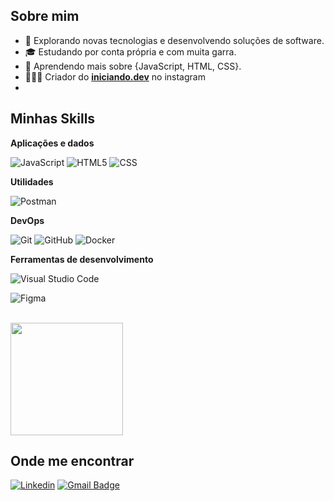 <!--![](https://komarev.com/ghpvc/?username=jefersonbraine&color=006bed)-->

## Sobre mim

- 🤔 Explorando novas tecnologias e desenvolvendo soluções de software.
- 🎓 Estudando por conta própria e com muita garra.
- 🌱 Aprendendo mais sobre {JavaScript, HTML, CSS}.
- 👨🏻‍💻 Criador do [**iniciando.dev**](https://www.instagram.com/iniciando.dev/) no instagram
- <!--- 💼 Trabalhando como {stack em que você trabalhar} na {empresa}.-->

## Minhas Skills

**Aplicações e dados**


![JavaScript](https://img.shields.io/badge/-JavaScript-333333?style=flat&logo=javascript)
![HTML5](https://img.shields.io/badge/-HTML5-333333?style=flat&logo=HTML5)
![CSS](https://img.shields.io/badge/-CSS-333333?style=flat&logo=CSS3&logoColor=1572B6)
<!--//![Flutter](https://img.shields.io/badge/-Flutter-333333?style=flat&logo=Flutter)
//![C++](https://img.shields.io/badge/-C++-333333?style=flat&logo=C%2B%2B&logoColor=00599C)
//![Java](https://img.shields.io/badge/-Java-333333?style=flat&logo=Java&logoColor=007396)
//![React](https://img.shields.io/badge/-React-333333?style=flat&logo=react)
//![React Native](https://img.shields.io/badge/-React%20Native-333333?style=flat&logo=react)
//![Jest](https://img.shields.io/badge/-Jest-333333?style=flat&logo=jest)
//![MySQL](https://img.shields.io/badge/-MySQL-333333?style=flat&logo=mysql)-->

**Utilidades**

<!--//![Insomnia](https://img.shields.io/badge/-Insomnia-333333?style=flat&logo=insomnia)-->
![Postman](https://img.shields.io/badge/-Postman-333333?style=flat&logo=postman)

**DevOps**

![Git](https://img.shields.io/badge/-Git-333333?style=flat&logo=git)
![GitHub](https://img.shields.io/badge/-GitHub-333333?style=flat&logo=github)
![Docker](https://img.shields.io/badge/-Docker-333333?style=flat&logo=docker)
<!--//![Bitbucket](https://img.shields.io/badge/-Bitbucket-333333?style=flat&logo=bitbucket)
//![Travis](https://img.shields.io/badge/-Travis-333333?style=flat&logo=travis)-->

**Ferramentas de desenvolvimento**

![Visual Studio Code](https://img.shields.io/badge/-Visual%20Studio%20Code-333333?style=flat&logo=visual-studio-code&logoColor=007ACC)
<!--//![Eclipse](https://img.shields.io/badge/-Eclipse-333333?style=flat&logo=eclipse-ide&logoColor=2C2255)-->
<!--//![Trello](https://img.shields.io/badge/-Trello-333333?style=flat&logo=trello&logoColor=007ACC)-->
![Figma](https://img.shields.io/badge/-Figma-333333?style=flat&logo=figma&logoColor=007ACC)
<!--![Adobe XD](https://img.shields.io/badge/-Adobe%20XD-333333?style=flat&logo=adobe-xd&logoColor=007ACC)-->

<br/>

<a href="https://github.com/jefersonbraine" title="Perfil do Jeferson">
  <img height="180em" src="https://github-readme-stats.vercel.app/api?username=jefersonbraine&theme=dracula&show_icons=true" />
</a>

## Onde me encontrar

[![Linkedin](https://img.shields.io/badge/-linkedin-blue?style=flat-square&logo=Linkedin&logoColor=white&link=https://www.linkedin.com/in/jeferson-braine-leal-a14108164/)](https://www.linkedin.com/in/jeferson-braine-leal-a14108164/)
[![Gmail Badge](https://img.shields.io/badge/-email-006bed?style=flat-square&logo=Gmail&logoColor=white&link=mailto:jefeleal363@gmail.com)](mailto:jefeleal363@gmail.com)

<!--[![GitHub](https://img.shields.io/github/followers/iuricode?label=follow&style=social)](LINK-DO-SEU-GITHUB)

<!--
**jefersonbraine/jefersonbraine** is a ✨ _special_ ✨ repository because its `README.md` (this file) appears on your GitHub profile.

Here are some ideas to get you started:

- 🔭 I’m currently working on ...
- 🌱 I’m currently learning ...
- 👯 I’m looking to collaborate on ...
- 🤔 I’m looking for help with ...
- 💬 Ask me about ...
- 📫 How to reach me: ...
- 😄 Pronouns: ...
- ⚡ Fun fact: ...
-->
